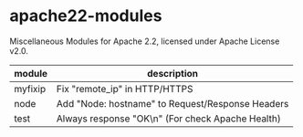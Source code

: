 # apache22-modules

Miscellaneous Modules for Apache 2.2, licensed under Apache License v2.0.

| module  | description |
| ------- | ----------- |
| myfixip | Fix "remote_ip" in HTTP/HTTPS |
| node    | Add "Node: hostname" to Request/Response Headers |
| test    | Always response "OK\n" (For check Apache Health) |

